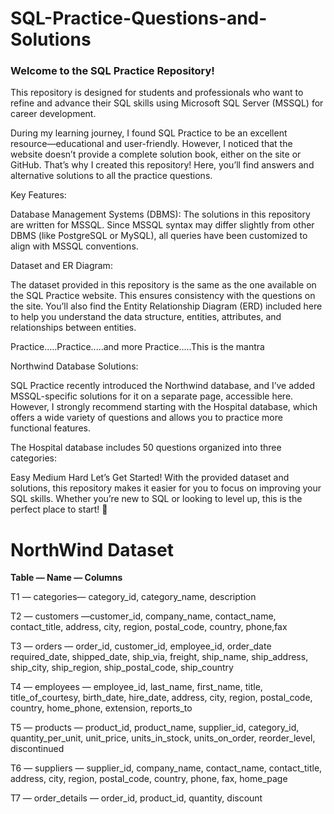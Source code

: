 # SQL-Practice-Questions-and-Solutions

### Welcome to the SQL Practice Repository! 
This repository is designed for students and professionals who want to refine and advance their SQL skills using Microsoft SQL Server (MSSQL) for career development.

During my learning journey, I found SQL Practice to be an excellent resource—educational and user-friendly. However, I noticed that the website doesn’t provide a complete solution book, either on the site or GitHub. That’s why I created this repository! Here, you’ll find answers and alternative solutions to all the practice questions.

Key Features:

Database Management Systems (DBMS):
The solutions in this repository are written for MSSQL. Since MSSQL syntax may differ slightly from other DBMS (like PostgreSQL or MySQL), all queries have been customized to align with MSSQL conventions.

Dataset and ER Diagram:

The dataset provided in this repository is the same as the one available on the SQL Practice website. This ensures consistency with the questions on the site. You’ll also find the Entity Relationship Diagram (ERD) included here to help you understand the data structure, entities, attributes, and relationships between entities.

Practice.....Practice.....and more Practice.....This is the mantra

Northwind Database Solutions:


SQL Practice recently introduced the Northwind database, and I’ve added MSSQL-specific solutions for it on a separate page, accessible here. However, I strongly recommend starting with the Hospital database, which offers a wide variety of questions and allows you to practice more functional features.

The Hospital database includes 50 questions organized into three categories:

Easy
Medium
Hard
Let’s Get Started!
With the provided dataset and solutions, this repository makes it easier for you to focus on improving your SQL skills. Whether you’re new to SQL or looking to level up, this is the perfect place to start! 🚀

# NorthWind Dataset

**Table — Name — Columns**

T1 — categories— category_id, category_name, description

T2 — customers —customer_id, company_name, contact_name, contact_title, address, city, region, postal_code, country, phone,fax

T3 — orders — order_id, customer_id, employee_id, order_date required_date, shipped_date, ship_via, freight, ship_name, ship_address, ship_city, ship_region, ship_postal_code, ship_country

T4 — employees — employee_id, last_name, first_name, title, title_of_courtesy, birth_date, hire_date, address, city, region, postal_code, country, home_phone, extension, reports_to

T5 — products — product_id, product_name, supplier_id, category_id, quantity_per_unit, unit_price, units_in_stock, units_on_order, reorder_level, discontinued

T6 — suppliers — supplier_id, company_name, contact_name, contact_title, address, city, region, postal_code, country, phone, fax, home_page

T7 — order_details — order_id, product_id, quantity, discount

